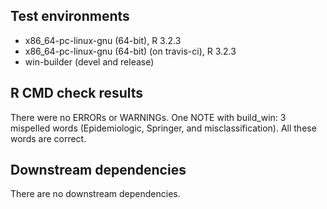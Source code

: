 ## Test environments
* x86_64-pc-linux-gnu (64-bit), R 3.2.3
* x86_64-pc-linux-gnu (64-bit) (on travis-ci), R 3.2.3
* win-builder (devel and release)

## R CMD check results
There were no ERRORs or WARNINGs.
One NOTE with build_win: 3 mispelled words (Epidemiologic, Springer, and
misclassification). All these words are correct.

## Downstream dependencies
There are no downstream dependencies.
